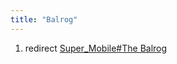 ```yaml
---
title: "Balrog"
---
```


1.  redirect [Super_Mobile#The
    Balrog](Super_Mobile#The_Balrog "wikilink")
